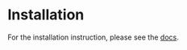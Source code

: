 # Installation

For the installation instruction, please see the [docs](../../../../docs/md/installation/deployment/aws/cloud-formation/README.md).